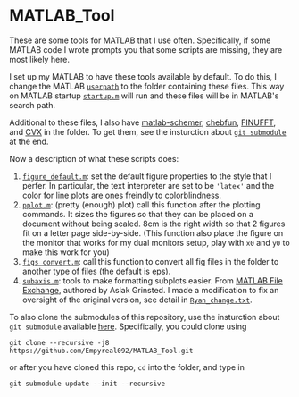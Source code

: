 
# MATLAB_Tool
These are some tools for MATLAB that I use often. 
Specifically, if some MATLAB code I wrote prompts you that some scripts are missing, they are most likely here. 

I set up my MATLAB to have these tools available by default. 
To do this, I change the MATLAB [``userpath``](https://www.mathworks.com/help/matlab/ref/userpath.html) to the folder containing these files. 
This way on MATLAB startup [``startup.m``](https://github.com/Empyreal092/MATLAB_Tool/blob/main/startup.m) will run and these files will be in MATLAB's search path.

Additional to these files, I also have [matlab-schemer](https://github.com/Empyreal092/matlab-schemer), [chebfun](http://www.chebfun.org/), [FINUFFT](https://finufft.readthedocs.io/en/latest/index.html), and [CVX](http://cvxr.com/) in the folder. To get them, see the insturction about [``git submodule``](https://git-scm.com/book/en/v2/Git-Tools-Submodules) at the end.

Now a description of what these scripts does:

1. [``figure_default.m``](https://github.com/Empyreal092/MATLAB_Tool/blob/main/figure_default.m): set the default figure properties to the style that I perfer. In particular, the text interpreter are set to be `'latex'` and the color for line plots are ones freindly to colorblindness.
2. [``pplot.m``](https://github.com/Empyreal092/MATLAB_Tool/blob/main/pplot.m): (pretty (enough) plot) call this function after the plotting commands. It sizes the figures so that they can be placed on a document without being scaled. 8cm is the right width so that 2 figures fit on a letter page side-by-side. (This function also place the figure on the monitor that works for my dual monitors setup, play with ``x0`` and ``y0`` to make this work for you)
3. [``figs_convert.m``](https://github.com/Empyreal092/MATLAB_Tool/blob/main/figs_convert.m): call this function to convert all fig files in the folder to another type of files (the default is eps).
4. [``subaxis.m``](https://github.com/Empyreal092/MATLAB_Tool/blob/main/subaxis/subaxis.m): tools to make formatting subplots easier. From [MATLAB File Exchange](https://www.mathworks.com/matlabcentral/fileexchange/3696-subaxis-subplot), authored by Aslak Grinsted. I made a modification to fix an oversight of the original version, see detail in [``Ryan_change.txt``](https://github.com/Empyreal092/MATLAB_Tool/blob/main/subaxis/Ryan_change.txt).

To also clone the submodules of this repository, use the insturction about ``git submodule`` available [here](https://git-scm.com/book/en/v2/Git-Tools-Submodules). Specifically, you could clone using
```
git clone --recursive -j8 https://github.com/Empyreal092/MATLAB_Tool.git
```
or after you have cloned this repo, ``cd`` into the folder, and type in
```
git submodule update --init --recursive
```
